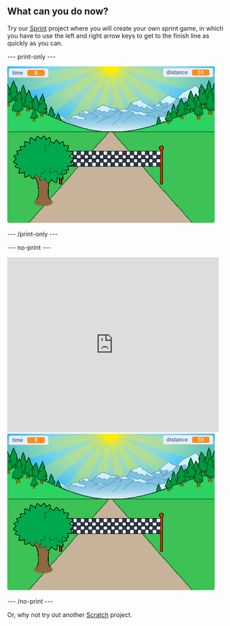 ## What can you do now?

Try our [Sprint](https://projects.raspberrypi.org/en/projects/sprint) project where you will create your own sprint game, in which you have to use the left and right arrow keys to get to the finish line as quickly as you can.

--- print-only ---

![A mountain scene with a road and a finish line. Time and distance variables are displayed on the screen.](images/sprint-final.png)

--- /print-only ---

--- no-print ---

<div class="scratch-preview">
  <iframe allowtransparency="true" width="485" height="402" src="https://scratch.mit.edu/projects/embed/298930696/?autostart=false" frameborder="0" scrolling="no"></iframe>
  <img src="images/sprint-final.png">
</div>

--- /no-print ---

Or, why not try out another [Scratch](https://projects.raspberrypi.org/en/projects?software%5B%5D=scratch) project.

